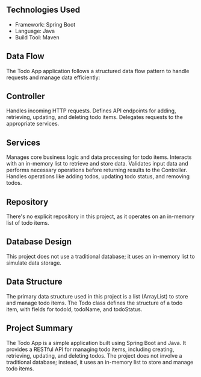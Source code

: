 ## Technologies Used
* Framework: Spring Boot
* Language: Java
* Build Tool: Maven

## Data Flow

The Todo App application follows a structured data flow pattern to handle requests and manage data efficiently:

## Controller

Handles incoming HTTP requests.
Defines API endpoints for adding, retrieving, updating, and deleting todo items.
Delegates requests to the appropriate services.

## Services

Manages core business logic and data processing for todo items.
Interacts with an in-memory list to retrieve and store data.
Validates input data and performs necessary operations before returning results to the Controller.
Handles operations like adding todos, updating todo status, and removing todos.

## Repository

There's no explicit repository in this project, as it operates on an in-memory list of todo items.

## Database Design

This project does not use a traditional database; it uses an in-memory list to simulate data storage.

## Data Structure 

The primary data structure used in this project is a list (ArrayList) to store and manage todo items.
The Todo class defines the structure of a todo item, with fields for todoId, todoName, and todoStatus.

## Project Summary

The Todo App is a simple application built using Spring Boot and Java. It provides a RESTful API for managing todo items, including creating, retrieving, updating, and deleting todos. The project does not involve a traditional database; instead, it uses an in-memory list to store and manage todo items.
